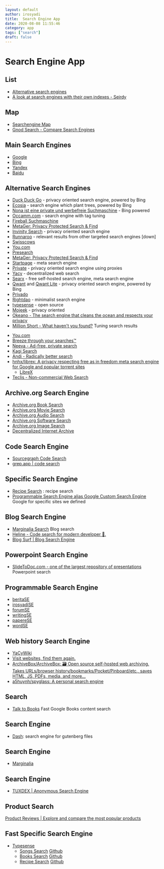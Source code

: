 ```yaml
---
layout: default
author: irosyadi
title:  Search Engine App
date: 2020-08-08 11:55:46
category: app
tags: ["search"]
draft: false
---
```


# Search Engine App

## List
- [Alternative search engines](https://fabform.io/a/alternative-search-engines)
- [A look at search engines with their own indexes - Seirdy](https://seirdy.one/posts/2021/03/10/search-engines-with-own-indexes/)

## Map
- [Searchengine Map](https://www.searchenginemap.com/)
- [Gnod Search - Compare Search Engines](https://www.gnod.com/search/)

## Main Search Engines
- [Google](https://www.google.com/)
- [Bing](https://www.bing.com/)
- [Yandex](https://yandex.com/)
- [Baidu](https://www.baidu.com/)

## Alternative Search Engines
- [Duck Duck Go](https://duckduckgo.com/) - privacy oriented search engine, powered by Bing
- [Ecosia](https://www.ecosia.org/?c=en) - search engine which plant trees, powered by Bing
- [Nona ist eine private und werbefreie Suchmaschine](https://www.nona.de/) - Bing powered
- [Occamm.com](https://www.occamm.com/) - search engine with tag tuning
- [Fireball Suchmaschine](https://fireball.de/de)
- [MetaGer: Privacy Protected Search & Find](https://metager.org/)
- [Invinity Search](https://infinitysearch.co/) - privacy oriented search engine
- [Runnaroo](https://www.runnaroo.com/) - relevant results from other targeted search engines [down]
- [Swisscows](https://swisscows.com/?culture=en)
- [You.com](https://you.com/)
- [Presearch](https://presearch.org/)
- [MetaGer: Privacy Protected Search & Find](https://metager.org/)
- [Startpage](https://startpage.com/) - meta search engine
- [Private](https://private.sh/) - privacy oriented search engine using proxies
- [Yacy](https://yacy.net/) - decentralized web search
- [Searx](https://searx.space/) - free self-hosted search engine, meta search engine
- [Qwant](https://www.qwant.com) and [Qwant Lite](https://lite.qwant.com/) - privacy oriented search engine, powered by Bing
- [Privado](https://www.privado.com/)
- [Rightdao](https://rightdao.com/search) - minimalist search engine
- [typesense](https://typesense.org/) - open source
- [Mojeek](https://www.mojeek.com/) - privacy oriented
- [Okeano - The search engine that cleans the ocean and respects your privacy](https://okeano.com/)
- [Million Short - What haven't you found?](https://millionshort.com/) Tuning search results
* [You.com](https://you.com/)
* [Breeze through your searches™](https://breezethat.com/#gsc.tab=0)
* [Neeva - Ad-free, private search](https://neeva.com/)
* [Kagi Search](https://kagi.com/)
* [Andi - Radically better search](https://andisearch.com/)
* [hnhx/librex: A privacy respecting free as in freedom meta search engine for Google and popular torrent sites](https://github.com/hnhx/librex)
    * [LibreX](https://librex.beparanoid.de/)
* [Teclis - Non-commercial Web Search](http://teclis.com/)

## Archive.org Search Engine
- [Archive.org Book Search](https://archive.org/details/texts)
- [Archive.org Movie Search](https://archive.org/details/movies)
- [Archive.org Audio Search](https://archive.org/details/audio)
- [Archive.org Software Search](https://archive.org/details/software)
- [Archive.org Image Search](https://archive.org/details/image)
- [Decentralized Internet Archive](https://dweb.archive.org/details/home)

## Code Search Engine
- [Sourcegraph Code Search](https://sourcegraph.com/search)
- [grep.app | code search](https://grep.app/)

## Specific Search Engine
- [Recipe Search](https://recipe-search.typesense.org/) : recipe search
- [Programmable Search Engine alias Google Custom Search Engine](https://programmablesearchengine.google.com/) Google for specific sites we defined

## Blog Search Engine
* [Marginalia Search](https://search.marginalia.nu/) Blog search
* [Heline - Code search for modern developer 🚀.](https://heline.dev/)
* [Blog Surf | Blog Search Engine](https://blogsurf.io/)

## Powerpoint Search Engine
- [SlideToDoc.com - one of the largest repository of presentations](https://slidetodoc.com/) Powerpoint search

## Programmable Search Engine
* [beritaSE](https://cse.google.com/cse?cx=011891153054809598175:t6yq5j3glzk#gsc.tab=0&gsc.sort=date)
* [irosyadiSE](https://cse.google.com/cse?cx=2930d59c835059502)
* [forumSE](https://cse.google.com/cse?cx=f877569f8868038c9)
* [writingSE](https://cse.google.com/cse?cx=6d49738c752dd4ec5)
* [papereSE](https://cse.google.com/cse?cx=dfc1a088718cfdfb1)
* [wordSE](https://cse.google.com/cse?cx=7b2d4a903688b4bf5)

## Web history Search Engine
* [YaCyWiki](https://wiki.yacy.net/index.php/Hauptseite)
* [Visit websites, find them again.](https://www.browserparrot.com/)
* [ArchiveBox/ArchiveBox: 🗃 Open source self-hosted web archiving. Takes URLs/browser history/bookmarks/Pocket/Pinboard/etc., saves HTML, JS, PDFs, media, and more...](https://github.com/ArchiveBox/ArchiveBox)
* [a5huynh/spyglass: A personal search engine](https://github.com/a5huynh/spyglass#installation)

## Search
- [Talk to Books](https://books.google.com/talktobooks/) Fast Google Books content search

## Search Engine
* [Dash](https://gutensearch.com/): search engine for gutenberg files

## Search Engine
- [Marginalia](https://www.marginalia.nu/)

## Search Engine
* [TUXDEX | Anonymous Search Engine](https://www.tuxdex.com/)

## Product Search
[Product Reviews | Explore and compare the most popular products](https://looria.com/)

## Fast Specific Search Engine
- [Typesense](https://github.com/typesense/typesense)
    - [Songs Search](https://songs-search.typesense.org/) [Github](https://github.com/typesense/showcase-songs-search)
    - [Books Search](https://books-search.typesense.org/) [Github](https://github.com/typesense/showcase-books-search)
    - [Recipe Search](https://recipe-search.typesense.org/) [Github](https://github.com/typesense/showcase-recipe-search)